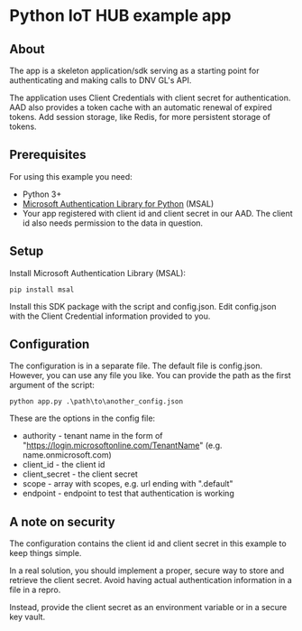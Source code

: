 # Python IoT HUB example app

## About

The app is a skeleton application/sdk serving as a starting point for
authenticating and making calls to DNV GL's API.

The application uses Client Credentials with client secret
for authentication. AAD also provides a token cache with
an automatic renewal of expired tokens. Add session storage,
like Redis, for more persistent storage of tokens.

## Prerequisites

For using this example you need:

- Python 3+
- [Microsoft Authentication Library for Python](https://github.com/AzureAD/microsoft-authentication-library-for-python) (MSAL)
- Your app registered with client id and client secret in our AAD.
  The client id also needs permission to the data in question.

## Setup

Install Microsoft Authentication Library (MSAL):

```
pip install msal
```

Install this SDK package with the script and config.json. Edit
config.json with the Client Credential information provided to you.

## Configuration

The configuration is in a separate file. The default file
is config.json. However, you can use any file you like. You can
provide the path as the first argument of the script:

```
python app.py .\path\to\another_config.json
```

These are the options in the config file:

- authority - tenant name in the form of "https://login.microsoftonline.com/TenantName" (e.g. name.onmicrosoft.com)
- client_id - the client id
- client_secret - the client secret
- scope - array with scopes, e.g. url ending with ".default"
- endpoint - endpoint to test that authentication is working

## A note on security

The configuration contains the client id and client secret in this
example to keep things simple.

In a real solution, you should implement a proper, secure way to
store and retrieve the client secret. Avoid having actual authentication
information in a file in a repro.

Instead, provide the client secret as an environment variable or
in a secure key vault.
